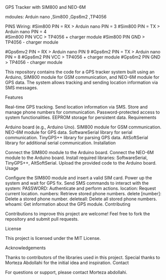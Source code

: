 GPS Tracker with SIM800 and NEO-6M

mdoules:
Arduin nano ,Sim800 ,Gps6m2 ,TP4056

PINS Wiring:
#Sim800 PIN = RX > Arduin nano PIN = 3 
#Sim800 PIN = TX > Arduin nano PIN = 4  
#Sim800 PIN VCC > TP4056 + charger module
#Sim800 PIN GND > TP4056 - charger module

#Gps6mv2 PIN = RX > Arduin nano PIN 9 
#Gps6m2 PIN = TX > Arduin nano PIN = 8
#Gps6m2 PIN VCC > TP4056 + charger module
#Gps6m2 PIN GND > TP4056 - charger module


This repository contains the code for a GPS tracker system built using an Arduino, SIM800 module for GSM communication, and NEO-6M module for GPS data. The system allows tracking and sending location information via SMS messages.

Features

Real-time GPS tracking.
Send location information via SMS.
Store and manage phone numbers for communication.
Password-protected access to system functionalities.
EEPROM storage for persistent data.
Requirements

Arduino board (e.g., Arduino Uno).
SIM800 module for GSM communication.
NEO-6M module for GPS data.
SoftwareSerial library for serial communication.
TinyGPS++ library for parsing GPS data.
AltSoftSerial library for additional serial communication.
Installation

Connect the SIM800 module to the Arduino board.
Connect the NEO-6M module to the Arduino board.
Install required libraries: SoftwareSerial, TinyGPS++, AltSoftSerial.
Upload the provided code to the Arduino board.
Usage

Configure the SIM800 module and insert a valid SIM card.
Power up the system and wait for GPS fix.
Send SMS commands to interact with the system:
PASSWORD: Authenticate and perform actions.
location: Request current location.
numbers: Retrieve stored phone numbers.
delete [number]: Delete a stored phone number.
deleteall: Delete all stored phone numbers.
whoami: Get information about the GPS module.
Contributing

Contributions to improve this project are welcome! Feel free to fork the repository and submit pull requests.

License

This project is licensed under the MIT License.

Acknowledgements

Thanks to contributors of the libraries used in this project.
Special thanks to Morteza Abdollahi for the initial idea and inspiration.
Contact

For questions or support, please contact Morteza abdollahi.
